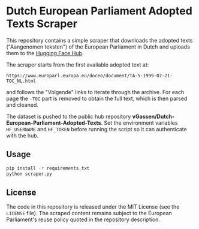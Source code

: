 # Dutch European Parliament Adopted Texts Scraper

This repository contains a simple scraper that downloads the adopted texts ("Aangenomen teksten") of the European Parliament in Dutch and uploads them to the [Hugging Face Hub](https://huggingface.co/).

The scraper starts from the first available adopted text at:
```
https://www.europarl.europa.eu/doceo/document/TA-5-1999-07-21-TOC_NL.html
```
and follows the "Volgende" links to iterate through the archive. For each page the `-TOC` part is removed to obtain the full text, which is then parsed and cleaned.

The dataset is pushed to the public hub repository **vGassen/Dutch-European-Parliament-Adopted-Texts**. Set the environment variables `HF_USERNAME` and `HF_TOKEN` before running the script so it can authenticate with the hub.

## Usage
```bash
pip install -r requirements.txt
python scraper.py
```

## License

The code in this repository is released under the MIT License (see the `LICENSE` file). The scraped content remains subject to the European Parliament's reuse policy quoted in the repository description.

